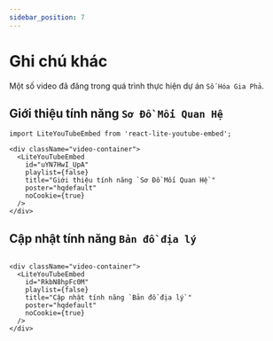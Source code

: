 ```yaml
---
sidebar_position: 7
---
```


# Ghi chú khác

Một số video đã đăng trong quá trình thực hiện dự án `Số Hóa Gia Phả`.

## Giới thiệu tính năng `Sơ Đồ Mối Quan Hệ`

```mdx-code-block
import LiteYouTubeEmbed from 'react-lite-youtube-embed';

<div className="video-container">
  <LiteYouTubeEmbed
    id="uYN7HwI_UpA"
    playlist={false}
    title="Giới thiệu tính năng `Sơ Đồ Mối Quan Hệ`"
    poster="hqdefault"
    noCookie={true}
  />
</div>

```

## Cập nhật tính năng `Bản đồ địa lý`

```mdx-code-block

<div className="video-container">
  <LiteYouTubeEmbed
    id="RkbN8hpFc0M"
    playlist={false}
    title="Cập nhật tính năng `Bản đồ địa lý`"
    poster="hqdefault"
    noCookie={true}
  />
</div>

```